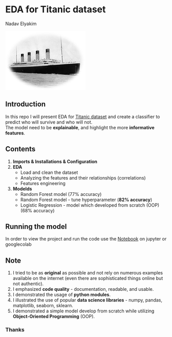 # EDA for Titanic dataset

Nadav Elyakim

<img src="./img/Titanic.jpg" alt="Alt text">

## Introduction

In this repo I will present EDA for [Titanic dataset](https://www.kaggle.com/datasets/yasserh/titanic-dataset) and create a classifier to predict who will survive and who will not.\
The model need to be **explainable**, and highlight the more **informative features**.

## Contents

1. **Imports & Installations & Configuration**
2. **EDA**
   - Load and clean the dataset
   - Analyzing the features and their relationships (correlations)
   - Features engineering
3. **Modelds**
   - Random Forest model (77% accuracy)
   - Random Forest model - tune hyperparameter (**82% accuracy**)
   - Logistic Regression - model which developed from scratch (OOP) (68% accuracy)

## Running the model

In order to view the project and run the code use the [Notebook](https://github.com/NadavElyakim27/titanic_EDA/blob/main/notebook.ipynb) on jupyter or googlecolab

## Note

1. I tried to be as **original** as possible and not rely on numerous examples available on the internet (even there are sophisticated things online but not authentic).
2. I emphasized **code quality** - documentation, readable, and usable.
3. I demonstrated the usage of **python modules**.
4. I illustrated the use of popular **data science libraries** - numpy, pandas, matplotlib, seaborn, sklearn.
5. I demonstrated a simple model develop from scratch while utilizing **Object-Oriented Programming** (OOP).

### Thanks

